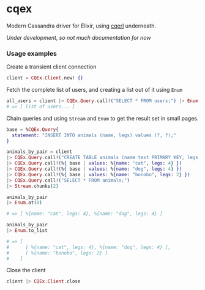 # cqex
Modern Cassandra driver for Elixir, using [cqerl][1] underneath.

*Under development, so not much documentation for now*

### Usage examples

Create a transient client connection

```elixir
client = CQEx.Client.new! {}
```

Fetch the complete list of users, and creating a list out of it using `Enum`

```elixir
all_users = client |> CQEx.Query.call!("SELECT * FROM users;") |> Enum.to_list
# => [ list of users... ]
```

Chain queries and using `Stream` and `Enum` to get the result set in small pages.

```elixir
base = %CQEx.Query{
  statement: "INSERT INTO animals (name, legs) values (?, ?);"
}

animals_by_pair = client
|> CQEx.Query.call!("CREATE TABLE animals (name text PRIMARY KEY, legs tinyint);")
|> CQEx.Query.call!(%{ base | values: %{name: "cat", legs: 4} })
|> CQEx.Query.call!(%{ base | values: %{name: "dog", legs: 4} })
|> CQEx.Query.call!(%{ base | values: %{name: "bonobo", legs: 2} })
|> CQEx.Query.call!("SELECT * FROM animals;")
|> Stream.chunks(2)

animals_by_pair
|> Enum.at(0)

# => [ %{name: "cat", legs: 4}, %{name: "dog", legs: 4} ]

animals_by_pair
|> Enum.to_list

# => [ 
#      [ %{name: "cat", legs: 4}, %{name: "dog", legs: 4} ], 
#      [ %{name: "bonobo", legs: 2} ] 
#    ]

```

Close the client

```elixir
client |> CQEx.Client.close
```

[1]: https://github.com/matehat/cqerl/
